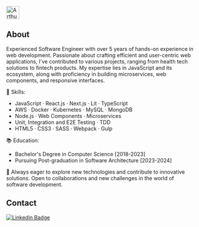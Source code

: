<!--- <img src="" alt="Arthur Vasconcellos Banner" /> -->

<img src="https://arthurvasconcellos.com/_next/image?url=%2Ffavicon.ico&w=64&q=75" alt="Arthur Vasconcellos Website" width="35" />

<!--- # Arthur Vasconcellos -->

<!--- [![Website Badge](https://img.shields.io/badge/-arthurvasconcellos.com-0f2027?style=flat-square&logo=xxxxxxx&logoColor=white&link=https://arthurvasconcellos.com/)](https://arthurvasconcellos.com/) -->

## About

Experienced Software Engineer with over 5 years of hands-on experience in web development. Passionate about crafting efficient and user-centric web applications, I've contributed to various projects, ranging from health tech solutions to fintech products. My expertise lies in JavaScript and its ecosystem, along with proficiency in building microservices, web components, and responsive interfaces.

🔧 Skills:

- JavaScript · React.js · Next.js · Lit · TypeScript
- AWS · Docker · Kubernetes · MySQL · MongoDB
- Node.js · Web Components · Microservices
- Unit, Integration and E2E Testing · TDD
- HTML5 · CSS3 · SASS · Webpack · Gulp

📚 Education:

- Bachelor's Degree in Computer Science [2018-2023]
- Pursuing Post-graduation in Software Architecture [2023-2024]

🌱 Always eager to explore new technologies and contribute to innovative solutions. Open to collaborations and new challenges in the world of software development.

<!-- ## Main Tech Stack

<img align="left" height="50" src="./images/javascript.svg" alt="JavaScript" />
<img align="left" height="50" src="./images/typescript.svg" alt="TypeScript" />
<img align="left" height="50" src="./images/nodejs.svg" alt="Node.js" />
<img align="left" height="50" src="./images/reactjs.svg" alt="React" />

<br />
<br />

## Other skills

<img align="left" height="35" src="./images/next.png" />
<img align="left" height="35" src="./images/nest.svg" />
<img align="left" height="35" src="./images/express.svg" />
<img align="left" height="35" src="./images/docker.svg" />
<img align="left" height="35" src="./images/aws.svg" />
<img align="left" height="35" src="./images/serverless.svg" />
<img align="left" height="35" src="./images/kubernetes.svg" />
<img align="left" height="35" src="./images/mongodb.svg" />
<img align="left" height="35" src="./images/mysql.svg" />
<img align="left" height="35" src="./images/postgres.svg" />
<img align="left" height="35" src="./images/html5.svg" />
<img align="left" height="35" src="./images/css3.svg" />
<img align="left" height="35" src="./images/sass.svg" />
<img align="left" height="35" src="./images/bootstrap.svg" />

<br />
<br /> -->

## Contact

[![Linkedin Badge](https://img.shields.io/badge/-Arthur%20Vasconcellos-0077B5?style=flat-square&logo=Linkedin&logoColor=white&link=https://www.linkedin.com/in/arthursvpb/)](https://www.linkedin.com/in/arthursvpb/)

<!-- [![E-mail Badge](https://img.shields.io/badge/-contato@arthurvasconcellos.com-D44638?style=flat-square&logo=Gmail&logoColor=white&link=mailto:contato@arthurvasconcellos.com)](mailto:contato@arthurvasconcellos.com) -->
